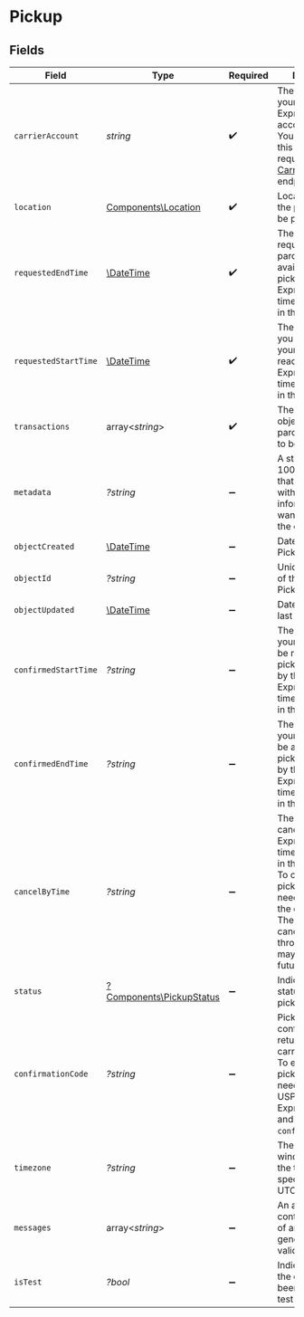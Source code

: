 # Pickup


## Fields

| Field                                                                                                                                                                                                                                             | Type                                                                                                                                                                                                                                              | Required                                                                                                                                                                                                                                          | Description                                                                                                                                                                                                                                       | Example                                                                                                                                                                                                                                           |
| ------------------------------------------------------------------------------------------------------------------------------------------------------------------------------------------------------------------------------------------------- | ------------------------------------------------------------------------------------------------------------------------------------------------------------------------------------------------------------------------------------------------- | ------------------------------------------------------------------------------------------------------------------------------------------------------------------------------------------------------------------------------------------------- | ------------------------------------------------------------------------------------------------------------------------------------------------------------------------------------------------------------------------------------------------- | ------------------------------------------------------------------------------------------------------------------------------------------------------------------------------------------------------------------------------------------------- |
| `carrierAccount`                                                                                                                                                                                                                                  | *string*                                                                                                                                                                                                                                          | :heavy_check_mark:                                                                                                                                                                                                                                | The object ID of your USPS or DHL Express carrier account. <br/>You can retrieve this from your Rate requests or our <a href="#tag/Carrier-Accounts/">Carrier Accounts</a> endpoint.                                                              | adcfdddf8ec64b84ad22772bce3ea37a                                                                                                                                                                                                                  |
| `location`                                                                                                                                                                                                                                        | [Components\Location](../../Models/Components/Location.md)                                                                                                                                                                                        | :heavy_check_mark:                                                                                                                                                                                                                                | Location where the parcel(s) will be picked up.                                                                                                                                                                                                   |                                                                                                                                                                                                                                                   |
| `requestedEndTime`                                                                                                                                                                                                                                | [\DateTime](https://www.php.net/manual/en/class.datetime.php)                                                                                                                                                                                     | :heavy_check_mark:                                                                                                                                                                                                                                | The latest that you requested your parcels to be available for pickup. <br/>Expressed in the timezone specified in the response.                                                                                                                  |                                                                                                                                                                                                                                                   |
| `requestedStartTime`                                                                                                                                                                                                                              | [\DateTime](https://www.php.net/manual/en/class.datetime.php)                                                                                                                                                                                     | :heavy_check_mark:                                                                                                                                                                                                                                | The earliest that you requested your parcels to be ready for pickup. <br/>Expressed in the timezone specified in the response.                                                                                                                    |                                                                                                                                                                                                                                                   |
| `transactions`                                                                                                                                                                                                                                    | array<*string*>                                                                                                                                                                                                                                   | :heavy_check_mark:                                                                                                                                                                                                                                | The transaction(s) object ID(s) for the parcel(s) that need to be picked up.                                                                                                                                                                      | [<br/>"adcfdddf8ec64b84ad22772bce3ea37a"<br/>]                                                                                                                                                                                                    |
| `metadata`                                                                                                                                                                                                                                        | *?string*                                                                                                                                                                                                                                         | :heavy_minus_sign:                                                                                                                                                                                                                                | A string of up to 100 characters that can be filled with any additional information you <br/>want to attach to the object.                                                                                                                        |                                                                                                                                                                                                                                                   |
| `objectCreated`                                                                                                                                                                                                                                   | [\DateTime](https://www.php.net/manual/en/class.datetime.php)                                                                                                                                                                                     | :heavy_minus_sign:                                                                                                                                                                                                                                | Date and time of Pickup creation.                                                                                                                                                                                                                 |                                                                                                                                                                                                                                                   |
| `objectId`                                                                                                                                                                                                                                        | *?string*                                                                                                                                                                                                                                         | :heavy_minus_sign:                                                                                                                                                                                                                                | Unique identifier of the given Pickup object.                                                                                                                                                                                                     |                                                                                                                                                                                                                                                   |
| `objectUpdated`                                                                                                                                                                                                                                   | [\DateTime](https://www.php.net/manual/en/class.datetime.php)                                                                                                                                                                                     | :heavy_minus_sign:                                                                                                                                                                                                                                | Date and time of last Pickup update.                                                                                                                                                                                                              |                                                                                                                                                                                                                                                   |
| `confirmedStartTime`                                                                                                                                                                                                                              | *?string*                                                                                                                                                                                                                                         | :heavy_minus_sign:                                                                                                                                                                                                                                | The earliest that your parcels will be ready for pickup, confirmed by the carrier. <br/>Expressed in the timezone specified in the response.                                                                                                      | 2020-05-09T12:00:00Z                                                                                                                                                                                                                              |
| `confirmedEndTime`                                                                                                                                                                                                                                | *?string*                                                                                                                                                                                                                                         | :heavy_minus_sign:                                                                                                                                                                                                                                | The latest that your parcels will be available for pickup, confirmed by the carrier. <br/>Expressed in the timezone specified in the response.                                                                                                    | 2020-05-09T23:59:59.999Z                                                                                                                                                                                                                          |
| `cancelByTime`                                                                                                                                                                                                                                    | *?string*                                                                                                                                                                                                                                         | :heavy_minus_sign:                                                                                                                                                                                                                                | The latest time to cancel a pickup. Expressed in the timezone specified in the response. <br/>To cancel a pickup, you will need to contact the carrier directly. <br/>The ability to cancel a pickup through Shippo may be released in future iterations. | 2020-05-09T08:00:00Z                                                                                                                                                                                                                              |
| `status`                                                                                                                                                                                                                                          | [?Components\PickupStatus](../../Models/Components/PickupStatus.md)                                                                                                                                                                               | :heavy_minus_sign:                                                                                                                                                                                                                                | Indicates the status of the pickup.                                                                                                                                                                                                               | CONFIRMED                                                                                                                                                                                                                                         |
| `confirmationCode`                                                                                                                                                                                                                                | *?string*                                                                                                                                                                                                                                         | :heavy_minus_sign:                                                                                                                                                                                                                                | Pickup's confirmation code returned by the carrier. <br/>To edit or cancel a pickup, you will need to contact USPS or DHL Express directly and provide your `confirmation_code`.                                                                  | WTC310058750                                                                                                                                                                                                                                      |
| `timezone`                                                                                                                                                                                                                                        | *?string*                                                                                                                                                                                                                                         | :heavy_minus_sign:                                                                                                                                                                                                                                | The pickup time windows will be in the time zone specified here, not UTC.                                                                                                                                                                         | US/Pacific                                                                                                                                                                                                                                        |
| `messages`                                                                                                                                                                                                                                        | array<*string*>                                                                                                                                                                                                                                   | :heavy_minus_sign:                                                                                                                                                                                                                                | An array containing strings of any messages generated during validation.                                                                                                                                                                          | []                                                                                                                                                                                                                                                |
| `isTest`                                                                                                                                                                                                                                          | *?bool*                                                                                                                                                                                                                                           | :heavy_minus_sign:                                                                                                                                                                                                                                | Indicates whether the object has been created in test mode.                                                                                                                                                                                       |                                                                                                                                                                                                                                                   |